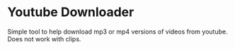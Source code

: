 # Youtube Downloader

Simple tool to help download mp3 or mp4 versions of videos from youtube. Does not work with clips.
